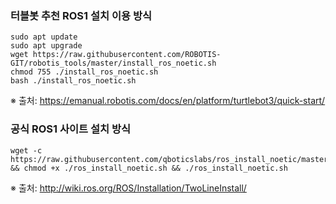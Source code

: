 ### 터블봇 추천 ROS1 설치 이용 방식

```
sudo apt update
sudo apt upgrade
wget https://raw.githubusercontent.com/ROBOTIS-GIT/robotis_tools/master/install_ros_noetic.sh
chmod 755 ./install_ros_noetic.sh 
bash ./install_ros_noetic.sh
```

※ 출처: https://emanual.robotis.com/docs/en/platform/turtlebot3/quick-start/

### 공식 ROS1 사이트 설치 방식

```
wget -c https://raw.githubusercontent.com/qboticslabs/ros_install_noetic/master/ros_install_noetic.sh && chmod +x ./ros_install_noetic.sh && ./ros_install_noetic.sh
```

※ 출처: http://wiki.ros.org/ROS/Installation/TwoLineInstall/
